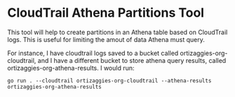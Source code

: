 # CloudTrail Athena Partitions Tool

This tool will help to create partitions in an Athena table based on CloudTrail
logs. This is useful for limiting the amout of data Athena must query.

For instance, I have cloudtrail logs saved to a bucket called
ortizaggies-org-cloudtrail, and I have a different bucket to store athena query
results, called ortizaggies-org-athena-results. I would run:

```
go run . --cloudtrail ortizaggies-org-cloudtrail --athena-results ortizaggies-org-athena-results
```
